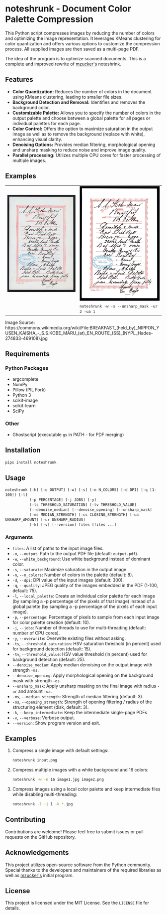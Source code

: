# noteshrunk - Document Color Palette Compression

This Python script compresses images by reducing the number of colors and optimizing the image representation.
It leverages KMeans clustering for color quantization and offers various options to customize the compression process.
All supplied images are then saved as a multi-page PDF.

The idea of the program is to optimize scanned documents.
This is a complete and improved rewrite of [mzucker's](https://github.com/mzucker/noteshrink) noteshrink.

## Features

* **Color Quantization:** Reduces the number of colors in the document using KMeans clustering, leading to smaller file sizes.
* **Background Detection and Removal:** Identifies and removes the background color.
* **Customizable Palette:** Allows you to specify the number of colors in the output palette and choose between a global palette for all pages or individual palettes for each page.
* **Color Control:** Offers the option to maximize saturation in the output image as well as to remove the background (replace with white), enhancing visual clarity.
* **Denoising Options:** Provides median filtering, morphological opening and unsharp masking to reduce noise and improve image quality.
* **Parallel processing:** Utilizes multiple CPU cores for faster processing of multiple images.

## Examples

<table>
  <tr>
    <td><img src="examples/example_1-orig.jpg" alt="Original Image" width="400"/></td>
    <td><img src="examples/example_1-ns.jpg" alt="Processed Image" width="400"/></td>
  </tr>
  <tr>
    <td></td>
    <td><code>noteshrunk -w -s --unsharp_mask -ur 2 -ua 1</code></td>
  </tr>

</table>
Image Source: https://commons.wikimedia.org/wiki/File:BREAKFAST_(held_by)_NIPPON_YUSEN_KAISHA_-_S.S.KOBE_MARU_(at)_EN_ROUTE_(SS)_(NYPL_Hades-274833-469108).jpg

## Requirements

### Python Packages

- argcomplete
- NumPy
- Pillow (PIL Fork)
- Python 3
- scikit-image
- scikit-learn
- SciPy

### Other

- Ghostscript (executable `gs` in PATH - for PDF merging)

## Installation

```bash
pipx install noteshrunk
```

## Usage

```
noteshrunk [-h] [-o OUTPUT] [-w] [-s] [-n N_COLORS] [-d DPI] [-q [1-100]] [-l]
           [-p PERCENTAGE] [-j JOBS] [-y]
           [-ts THRESHOLD_SATURATION] [-tv THRESHOLD_VALUE]
           [--denoise_median] [--denoise_opening] [--unsharp_mask]
           [-ms MEDIAN_STRENGTH] [-cs CLOSING_STRENGTH] [-ua UNSHARP_AMOUNT] [-ur UNSHARP_RADIUS]
           [-k] [-v] [--version] files [files ...]
```

### Arguments

* `files`: A list of paths to the input image files.
* `-o`, `--output`: Path to the output PDF file (default: `output.pdf`).
* `-w`, `--white_background`: Use white background instead of dominant color.
* `-s`, `--saturate`: Maximize saturation in the output image.
* `-n`, `--n_colors`: Number of colors in the palette (default: 8).
* `-d`, `--dpi`: DPI value of the input images (default: 300).
* `-q`, `--quality`: JPEG quality of the images embedded in the PDF (1-100, default: 75).
* `-l`, `--local_palette`: Create an individual color palette for each image (by sampling a -p percentage of the pixels of that image) instead of a global palette (by sampling a -p percentage of the pixels of each input image).
* `-p`, `--percentage`: Percentage of pixels to sample from each input image for color palette creation (default: 10).
* `-j`, `--jobs`: Number of threads to use for multi-threading (default: number of CPU cores).
* `-y`, `--overwrite`: Overwrite existing files without asking.
* `-ts`, `--threshold_saturation`: HSV saturation threshold (in percent) used for background detection (default: 15).
* `-tv`, `--threshold_value`: HSV value threshold (in percent) used for background detection (default: 25).
* `--denoise_median`: Apply median denoising on the output image with strength `-ms`.
* `--denoise_opening`: Apply morphological opening on the background mask with strength `-os`.
* `--unsharp_mask`: Apply unsharp masking on the final image with radius `-ur` and amount `-ua`.
* `-ms`, `--median_strength`: Strength of median filtering (default: 3).
* `-os`, `--opening_strength`: Strength of opening filtering / radius of the structuring element (disk, default: 3).
* `-k`, `--keep_intermediate`: Keep the intermediate single-page PDFs.
* `-v`, `--verbose`: Verbose output.
* `--version`: Show program version and exit.

## Examples

1.  Compress a single image with default settings:

    ```bash
    noteshrunk input.png
    ```

2.  Compress multiple images with a white background and 16 colors:

    ```bash
    noteshrunk -w -n 16 image1.jpg image2.png
    ```

3.  Compress images using a local color palette and keep intermediate files while disabling multi-threading:
    ```bash
    noteshrunk -l -j 1 -k *.jpg
    ```

## Contributing

Contributions are welcome! Please feel free to submit issues or pull requests on the GitHub repository.

## Acknowledgements

This project utilizes open-source software from the Python community.
Special thanks to the developers and maintainers of the required libraries as well as [mzucker's](https://github.com/mzucker/noteshrink) initial program.

## License

This project is licensed under the MIT License. See the `LICENSE` file for details.
